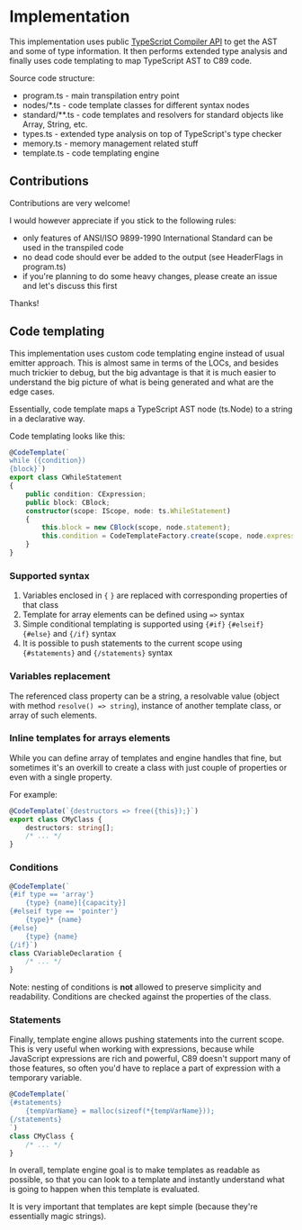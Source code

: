 Implementation
==============

This implementation uses public [TypeScript Compiler API](https://github.com/Microsoft/TypeScript/wiki/Using-the-Compiler-API)
to get the AST and some of type information. It then performs extended type analysis and finally uses code templating to map
TypeScript AST to C89 code.

Source code structure: 

 - program.ts - main transpilation entry point
 - nodes/*.ts - code template classes for different syntax nodes  
 - standard/**.ts - code templates and resolvers for standard objects like Array, String, etc.
 - types.ts - extended type analysis on top of TypeScript's type checker
 - memory.ts - memory management related stuff 
 - template.ts - code templating engine

Contributions
-------------

Contributions are very welcome!

I would however appreciate if you stick to the following rules:

 - only features of ANSI/ISO 9899-1990 International Standard can be used in the transpiled code
 - no dead code should ever be added to the output (see HeaderFlags in program.ts)
 - if you're planning to do some heavy changes, please create an issue and let's discuss this first

Thanks!


Code templating
---------------

This implementation uses custom code templating engine instead of usual emitter approach. This is almost same in terms of the LOCs,
and besides much trickier to debug, but the big advantage is that it is much easier to understand the big picture of what is
being generated and what are the edge cases.

Essentially, code template maps a TypeScript AST node (ts.Node) to a string in a declarative way.

Code templating looks like this:

```ts
@CodeTemplate(`
while ({condition})
{block}`)
export class CWhileStatement
{
    public condition: CExpression;
    public block: CBlock;
    constructor(scope: IScope, node: ts.WhileStatement)
    {
        this.block = new CBlock(scope, node.statement);
        this.condition = CodeTemplateFactory.create(scope, node.expression);
    }
}
```

### Supported syntax

  1. Variables enclosed in `{` `}` are replaced with corresponding properties of that class
  2. Template for array elements can be defined using `=>` syntax 
  3. Simple conditional templating is supported using `{#if}` `{#elseif}` `{#else}` and `{/if}` syntax
  4. It is possible to push statements to the current scope using `{#statements}` and `{/statements}` syntax

### Variables replacement

The referenced class property can be a string, a resolvable value (object with method `resolve() => string`),
instance of another template class, or array of such elements.

### Inline templates for arrays elements

While you can define array of templates and engine handles that fine, but sometimes it's an overkill to create
a class with just couple of properties or even with a single property.

For example:

```ts
@CodeTemplate(`{destructors => free({this});}`)
export class CMyClass {
    destructors: string[];
    /* ... */
}
```

### Conditions

```ts
@CodeTemplate(`
{#if type == 'array'}
    {type} {name}[{capacity}]
{#elseif type == 'pointer'}
    {type}* {name}
{#else}
    {type} {name}
{/if}`)
class CVariableDeclaration {
    /* ... */
}
```

Note: nesting of conditions is **not** allowed to preserve simplicity and readability.
Conditions are checked against the properties of the class.

### Statements

Finally, template engine allows pushing statements into the current scope.
This is very useful when working with expressions, because while JavaScript expressions are
rich and powerful, C89 doesn't support many of those features, so often you'd have to replace a part
of expression with a temporary variable.

```ts
@CodeTemplate(`
{#statements}
    {tempVarName} = malloc(sizeof(*{tempVarName}));
{/statements}
`)
class CMyClass {
    /* ... */
}
```

In overall, template engine goal is to make templates as readable as possible, so that you can look to a
template and instantly understand what is going to happen when this template is evaluated.

It is very important that templates are kept simple (because they're essentially magic strings).
